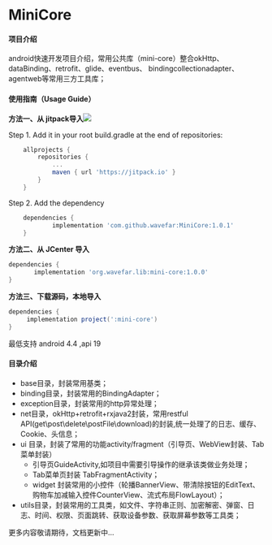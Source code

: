 # MiniCore
#### 项目介绍
android快速开发项目介绍，常用公共库（mini-core）整合okHttp、dataBinding、retrofit、glide、eventbus、
bindingcollectionadapter、agentweb等常用三方工具库；
#### 使用指南（Usage Guide）

**方法一、从 jitpack导入[![](https://jitpack.io/v/wavefar/MiniCore.svg)](https://jitpack.io/#wavefar/MiniCore)**

Step 1. Add it in your root build.gradle at the end of repositories:

```groovy
	allprojects {
		repositories {
			...
			maven { url 'https://jitpack.io' }
		}
	}
```
Step 2. Add the dependency

```groovy
	dependencies {
	        implementation 'com.github.wavefar:MiniCore:1.0.1'
	}
```	

**方法二、从 JCenter 导入**
```groovy
dependencies {
	   implementation 'org.wavefar.lib:mini-core:1.0.0'
}
```
**方法三、下载源码，本地导入**

```groovy
dependencies {
     implementation project(':mini-core')
}
```
最低支持 android 4.4 ,api 19 

#### 目录介绍
- base目录，封装常用基类；
- binding目录，封装常用的BindingAdapter；
- exception目录，封装常用的http异常处理；
- net目录，okHttp+retrofit+rxjava2封装，常用restful API(get\post\delete\postFile\download)的封装,统一处理了的日志、缓存、Cookie、头信息；
- ui 目录，封装了常用的功能activity/fragment（引导页、WebView封装、Tab菜单封装）
   - 引导页GuideActivity,如项目中需要引导操作的继承该类做业务处理；
   - Tab菜单页封装 TabFragmentActivity；
   - widget 封装常用的小控件（轮播BannerView、带清除按钮的EditText、购物车加减输入控件CounterView、流式布局FlowLayout）；
- utils目录，封装常用的工具类，如文件、字符串正则、加密解密、弹窗、日志、时间、权限、页面跳转、获取设备参数、获取屏幕参数等工具类；

更多内容敬请期待，文档更新中...

